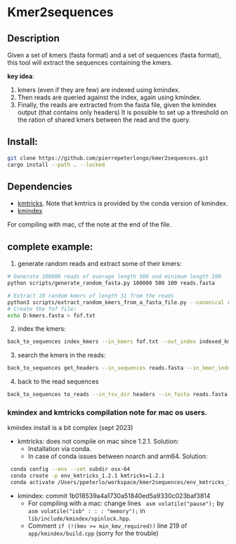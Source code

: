 # Kmer2sequences

## Description
Given a set of kmers (fasta format) and a set of sequences (fasta format), this tool will extract the sequences containing the kmers.

**key idea**: 
 1. kmers (even if they are few) are indexed using kmindex. 
 2. Then reads are queried against the index, again using kmindex.
 3. Finally, the reads are extracted from the fasta file, given the kmindex output (that contains only headers)
 It is possible to set up a threshold on the ration of shared kmers between the read and the query.

## Install:
```bash
git clone https://github.com/pierrepeterlongo/kmer2sequences.git
cargo install --path . --locked
```

## Dependencies
* [kmtricks](https://github.com/tlemane/kmtricks). Note that kmtrics is provided by the conda version of kmindex.
* [kmindex](https://github.com/tlemane/kmindex)

For compiling with mac, cf the note at the end of the file.

## complete example: 
1. generate random reads and extract some of their kmers: 
```bash
# Generate 100000 reads of average length 500 and minimum length 100
python scripts/generate_random_fasta.py 100000 500 100 reads.fasta

# Extract 10 random kmers of length 31 from the reads
python3 scripts/extract_random_kmers_from_a_fasta_file.py --canonical reads.fasta 31 100 kmers.fasta
# Create the fof file: 
echo D:kmers.fasta > fof.txt
```

2. index the kmers: 
```bash
back_to_sequences index_kmers --in_kmers fof.txt --out_index indexed_kmers -k 31 --kmindex_path ./bin/kmindex
```
3. search the kmers in the reads: 
```bash
back_to_sequences get_headers --in_sequences reads.fasta --in_kmer_index indexed_kmers --out_headers headers --kmindex_path ./bin/kmindex
```

4. back to the read sequences
```bash
back_to_sequences to_reads --in_tsv_dir headers --in_fasta reads.fasta --out_fasta out.fasta --threshold 0.0
```

### kmindex and kmtricks compilation note for mac os users.
kmindex install is a bit complex (sept 2023)
* kmtricks: does not compile on mac since 1.2.1. Solution: 
	* Installation via conda.
	* In case of conda issues between noarch and arm64. Solution: 
```bash
 conda config --env --set subdir osx-64
 conda create -p env_kmtricks_1.2.1 kmtricks=1.2.1 
 conda activate /Users/ppeterlo/workspace/kmer2sequences/env_kmtricks_1.2.1
```
* kmindex: commit 1b018539a4a1730a51840ed5a9330c023baf3814
	* For compiling with a mac: change lines ` asm volatile("pause");` by `asm volatile("isb" : : : "memory");` in `lib/include/kmindex/spinlock.hpp`. 
	* Comment `if (!(kmv >= min_kmv_required))` line 219 of `app/kmindex/build.cpp`
(sorry for the trouble)

